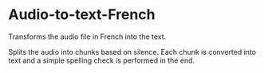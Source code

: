 # Audio-to-text-French
Transforms the audio file in French into the text.

Splits the audio into chunks based on silence. Each chunk is converted into text and a simple spelling check is performed in the end. 
